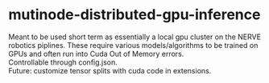 # mutinode-distributed-gpu-inference
Meant to be used short term as essentially a local gpu cluster on the NERVE robotics piplines. These require various models/algorithms to be trained on GPUs and often run into Cuda Out of Memory errors.
<br />
Controllable through config.json.
<br />
Future: customize tensor splits with cuda code in extensions.